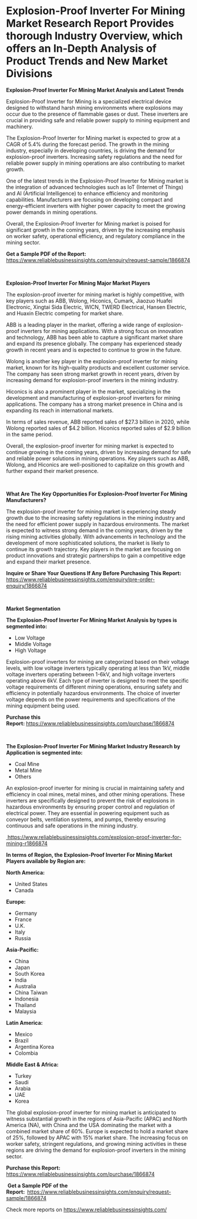 <p><h1>Explosion-Proof Inverter For Mining Market Research Report Provides thorough Industry Overview, which offers an In-Depth Analysis of Product Trends and New Market Divisions</h1></p><p><strong>Explosion-Proof Inverter For Mining Market Analysis and Latest Trends</strong></p>
<p><p>Explosion-Proof Inverter for Mining is a specialized electrical device designed to withstand harsh mining environments where explosions may occur due to the presence of flammable gases or dust. These inverters are crucial in providing safe and reliable power supply to mining equipment and machinery.</p><p>The Explosion-Proof Inverter for Mining market is expected to grow at a CAGR of 5.4% during the forecast period. The growth in the mining industry, especially in developing countries, is driving the demand for explosion-proof inverters. Increasing safety regulations and the need for reliable power supply in mining operations are also contributing to market growth.</p><p>One of the latest trends in the Explosion-Proof Inverter for Mining market is the integration of advanced technologies such as IoT (Internet of Things) and AI (Artificial Intelligence) to enhance efficiency and monitoring capabilities. Manufacturers are focusing on developing compact and energy-efficient inverters with higher power capacity to meet the growing power demands in mining operations.</p><p>Overall, the Explosion-Proof Inverter for Mining market is poised for significant growth in the coming years, driven by the increasing emphasis on worker safety, operational efficiency, and regulatory compliance in the mining sector.</p></p>
<p><strong>Get a Sample PDF of the Report:&nbsp;</strong> <a href="https://www.reliablebusinessinsights.com/enquiry/request-sample/1866874">https://www.reliablebusinessinsights.com/enquiry/request-sample/1866874</a></p>
<p>&nbsp;</p>
<p><strong>Explosion-Proof Inverter For Mining Major Market Players</strong></p>
<p><p>The explosion-proof inverter for mining market is highly competitive, with key players such as ABB, Wolong, Hiconics, Cumark, Jiaozuo Huafei Electronic, Xingtai Sida Electric, WICN, TWERD Electrical, Hansen Electric, and Huaxin Electric competing for market share.</p><p>ABB is a leading player in the market, offering a wide range of explosion-proof inverters for mining applications. With a strong focus on innovation and technology, ABB has been able to capture a significant market share and expand its presence globally. The company has experienced steady growth in recent years and is expected to continue to grow in the future.</p><p>Wolong is another key player in the explosion-proof inverter for mining market, known for its high-quality products and excellent customer service. The company has seen strong market growth in recent years, driven by increasing demand for explosion-proof inverters in the mining industry.</p><p>Hiconics is also a prominent player in the market, specializing in the development and manufacturing of explosion-proof inverters for mining applications. The company has a strong market presence in China and is expanding its reach in international markets.</p><p>In terms of sales revenue, ABB reported sales of $27.3 billion in 2020, while Wolong reported sales of $4.2 billion. Hiconics reported sales of $2.9 billion in the same period.</p><p>Overall, the explosion-proof inverter for mining market is expected to continue growing in the coming years, driven by increasing demand for safe and reliable power solutions in mining operations. Key players such as ABB, Wolong, and Hiconics are well-positioned to capitalize on this growth and further expand their market presence.</p></p>
<p>&nbsp;</p>
<p><strong>What Are The Key Opportunities For Explosion-Proof Inverter For Mining Manufacturers?</strong></p>
<p><p>The explosion-proof inverter for mining market is experiencing steady growth due to the increasing safety regulations in the mining industry and the need for efficient power supply in hazardous environments. The market is expected to witness strong demand in the coming years, driven by the rising mining activities globally. With advancements in technology and the development of more sophisticated solutions, the market is likely to continue its growth trajectory. Key players in the market are focusing on product innovations and strategic partnerships to gain a competitive edge and expand their market presence.</p></p>
<p><strong>Inquire or Share Your Questions If Any Before Purchasing This Report:</strong> <a href="https://www.reliablebusinessinsights.com/enquiry/pre-order-enquiry/1866874">https://www.reliablebusinessinsights.com/enquiry/pre-order-enquiry/1866874</a></p>
<p>&nbsp;</p>
<p><strong>Market Segmentation</strong></p>
<p><strong>The Explosion-Proof Inverter For Mining Market Analysis by types is segmented into:</strong></p>
<p><ul><li>Low Voltage</li><li>Middle Voltage</li><li>High Voltage</li></ul></p>
<p><p>Explosion-proof inverters for mining are categorized based on their voltage levels, with low voltage inverters typically operating at less than 1kV, middle voltage inverters operating between 1-6kV, and high voltage inverters operating above 6kV. Each type of inverter is designed to meet the specific voltage requirements of different mining operations, ensuring safety and efficiency in potentially hazardous environments. The choice of inverter voltage depends on the power requirements and specifications of the mining equipment being used.</p></p>
<p><strong>Purchase this Report:&nbsp;</strong><a href="https://www.reliablebusinessinsights.com/purchase/1866874">https://www.reliablebusinessinsights.com/purchase/1866874</a></p>
<p>&nbsp;</p>
<p><strong>The Explosion-Proof Inverter For Mining Market Industry Research by Application is segmented into:</strong></p>
<p><ul><li>Coal Mine</li><li>Metal Mine</li><li>Others</li></ul></p>
<p><p>An explosion-proof inverter for mining is crucial in maintaining safety and efficiency in coal mines, metal mines, and other mining operations. These inverters are specifically designed to prevent the risk of explosions in hazardous environments by ensuring proper control and regulation of electrical power. They are essential in powering equipment such as conveyor belts, ventilation systems, and pumps, thereby ensuring continuous and safe operations in the mining industry.</p></p>
<p><a href="https://www.reliablebusinessinsights.com/explosion-proof-inverter-for-mining-r1866874">&nbsp;https://www.reliablebusinessinsights.com/explosion-proof-inverter-for-mining-r1866874</a></p>
<p><strong>In terms of Region, the Explosion-Proof Inverter For Mining Market Players available by Region are:</strong></p>
<p>
    <p> <strong> North America: </strong>
        <ul>
            <li>United States</li>
            <li>Canada</li>
        </ul>
        </p> 
    <p> <strong> Europe: </strong>
        <ul>
            <li>Germany</li>
            <li>France</li>
            <li>U.K.</li>
            <li>Italy</li>
            <li>Russia</li>
        </ul>
        </p> 
    <p> <strong> Asia-Pacific: </strong>
        <ul>
            <li>China</li>
            <li>Japan</li>
            <li>South Korea</li>
            <li>India</li>
            <li>Australia</li>
            <li>China Taiwan</li>
            <li>Indonesia</li>
            <li>Thailand</li>
            <li>Malaysia</li>
        </ul>
        </p> 
    <p> <strong> Latin America: </strong>
        <ul>
            <li>Mexico</li>
            <li>Brazil</li>
            <li>Argentina Korea</li>
            <li>Colombia</li>
        </ul>
        </p> 
    <p> <strong> Middle East & Africa: </strong>
        <ul>
            <li>Turkey</li>
            <li>Saudi</li>
            <li>Arabia</li>
            <li>UAE</li>
            <li>Korea</li>
        </ul>
    </p>
    </p>
<p><p>The global explosion-proof inverter for mining market is anticipated to witness substantial growth in the regions of Asia-Pacific (APAC) and North America (NA), with China and the USA dominating the market with a combined market share of 60%. Europe is expected to hold a market share of 25%, followed by APAC with 15% market share. The increasing focus on worker safety, stringent regulations, and growing mining activities in these regions are driving the demand for explosion-proof inverters in the mining sector.</p></p>
<p><strong>Purchase this Report: </strong><a href="https://www.reliablebusinessinsights.com/purchase/1866874">https://www.reliablebusinessinsights.com/purchase/1866874</a></p>
<p>&nbsp;<strong>Get a Sample PDF of the Report:&nbsp;&nbsp;</strong><a href="https://www.reliablebusinessinsights.com/enquiry/request-sample/1866874">https://www.reliablebusinessinsights.com/enquiry/request-sample/1866874</a></p>
<p><strong></strong></p>
<p>Check more reports on <a href="https://www.reliablebusinessinsights.com/">https://www.reliablebusinessinsights.com/</a></p>